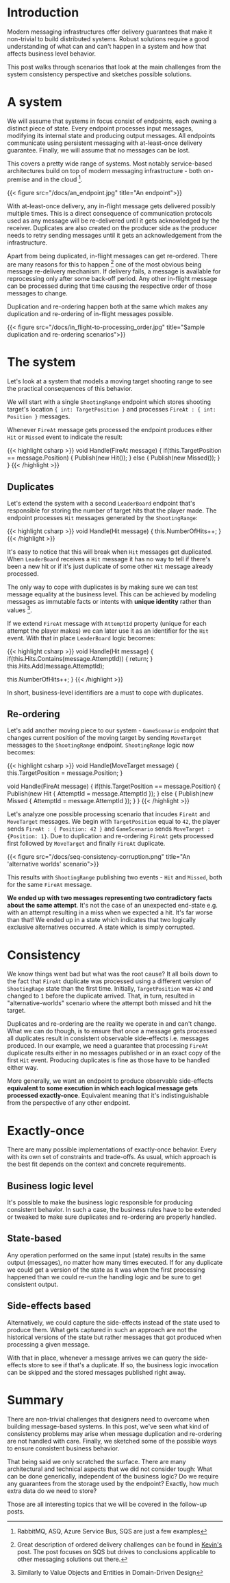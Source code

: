 # Introduction
Modern messaging infrastructures offer delivery guarantees that make it non-trivial to build distributed systems. Robust solutions require a good understanding of what can and can't happen in a system and how that affects business level behavior.

This post walks through scenarios that look at the main challenges from the system consistency perspective and sketches possible solutions. 
 
# A system 

We will assume that systems in focus consist of endpoints, each owning a distinct piece of state. Every endpoint processes input messages, modifying its internal state and producing output messages. All endpoints communicate using persistent messaging with at-least-once delivery guarantee. Finally, we will assume that no messages can be lost.

This covers a pretty wide range of systems. Most notably service-based architectures build on top of modern messaging infrastructure - both on-premise and in the cloud [^1]. 

{{< figure src="/docs/an_endpoint.jpg" title="An endpoint">}}

With at-least-once delivery, any in-flight message gets delivered possibly multiple times. This is a direct consequence of communication protocols used as any message will be re-delivered until it gets acknowledged by the receiver. Duplicates are also created on the producer side as the producer needs to retry sending messages until it gets an acknowledgement from the infrastructure. 

Apart from being duplicated, in-flight messages can get re-ordered. There are many reasons for this to happen [^2] one of the most obvious being message re-delivery mechanism. If delivery fails, a message is available for reprocessing only after some back-off period. Any other in-flight message can be processed during that time causing the respective order of those messages to change.

Duplication and re-ordering happen both at the same which makes any duplication and re-ordering of in-flight messages possible. 

{{< figure src="/docs/in_flight-to-processing_order.jpg" title="Sample duplication and re-ordering scenarios">}}

# The system

Let's look at a system that models a moving target shooting range to see the practical consequences of this behavior. 

We will start with a single `ShootingRange` endpoint which stores shooting target's location `{ int: TargetPosition }` and processes `FireAt : { int: Position }` messages. 

Whenever `FireAt` message gets processed the endpoint produces either `Hit` or `Missed` event to indicate the result:

{{< highlight csharp >}}
void Handle(FireAt message)
{
 if(this.TargetPosition == message.Position) 
 {
 Publish(new Hit());
 }
 else 
 {
 Publish(new Missed());
 }
}
{{< /highlight >}}

## Duplicates

Let's extend the system with a second `LeaderBoard` endpoint that's responsible for storing the number of target hits that the player made. The endpoint processes `Hit` messages generated by the `ShootingRange`:

{{< highlight csharp >}}
void Handle(Hit message)
{
 this.NumberOfHits++;
}
{{< /highlight >}}

It's easy to notice that this will break when `Hit` messages get duplicated. When `LeaderBoard` receives a `Hit` message it has no way to tell if there's been a new hit or if it's just duplicate of some other `Hit` message already processed.

The only way to cope with duplicates is by making sure we can test message equality at the business level. This can be achieved by modeling messages as immutable facts or intents with **unique identity** rather than values [^3].

If we extend `FireAt` message with `AttemptId` property (unique for each attempt the player makes) we can later use it as an identifier for the `Hit` event. With that in place `LeaderBoard` logic becomes:

{{< highlight csharp >}}
void Handle(Hit message)
{
 if(this.Hits.Contains(message.AttemptId))
 {
 return;
 }
 this.Hits.Add(message.AttemptId);
 
 this.NumberOfHits++;
}
{{< /highlight >}}

In short, business-level identifiers are a must to cope with duplicates.

## Re-ordering

Let's add another moving piece to our system - `GameScenario` endpoint that changes current position of the moving target by sending `MoveTarget` messages to the `ShootingRange` endpoint. `ShootingRange` logic now becomes:

{{< highlight csharp >}}
void Handle(MoveTarget message)
{
 this.TargetPosition = message.Position;
}

void Handle(FireAt message)
{
 if(this.TargetPosition == message.Position) 
 {
 Publish(new Hit { AttemptId = message.AttemptId });
 }
 else
 {
 Publish(new Missed { AttemptId = message.AttemptId });
 } 
}
{{< /highlight >}}

Let's analyze one possible processing scenario that incudes `FireAt` and `MoveTarget` messages. We begin with `TargetPosition` equal to `42`, the player sends `FireAt : { Position: 42 }` and `GameScenario` sends `MoveTarget : {Position: 1}`. Due to duplication and re-ordering `FireAt` gets processed first followed by `MoveTarget` and finally `FireAt` duplicate. 

{{< figure src="/docs/seq-consistency-corruption.png" title="An 'alternative worlds' scenario">}}

This results with `ShootingRange` publishing two events - `Hit` and `Missed`, both for the same `FireAt` message. 

**We ended up with two messages representing two contradictory facts about the same attempt**. It's not the case of an unexpected end-state e.g. with an attempt resulting in a miss when we expected a hit. It's far worse than that! We ended up in a state which indicates that two logically exclusive alternatives occurred. A state which is simply corrupted.

# Consistency

We know things went bad but what was the root cause? It all boils down to the fact that `FireAt` duplicate was processed using a different version of `ShootingRage` state than the first time. Initially, `TargetPosition` was `42` and changed to `1` before the duplicate arrived. That, in turn, resulted in "alternative-worlds" scenario where the attempt both missed and hit the target.

Duplicates and re-ordering are the reality we operate in and can't change. What we can do though, is to ensure that once a message gets processed all duplicates result in consistent observable side-effects i.e. messages produced. In our example, we need a guarantee that processing `FireAt` duplicate results either in no messages published or in an exact copy of the first `Hit` event. Producing duplicates is fine as those have to be handled either way. 

More generally, we want an endpoint to produce observable side-effects **equivalent to some execution in which each logical message gets processed exactly-once**. Equivalent meaning that it's indistinguishable from the perspective of any other endpoint.

# Exactly-once

There are many possible implementations of exactly-once behavior. Every with its own set of constraints and trade-offs. As usual, which approach is the best fit depends on the context and concrete requirements. 

## Business logic level

It's possible to make the business logic responsible for producing consistent behavior. In such a case, the business rules have to be extended or tweaked to make sure duplicates and re-ordering are properly handled. 


## State-based

Any operation performed on the same input (state) results in the same output (messages), no matter how many times executed. If for any duplicate we could get a version of the state as it was when the first processing happened than we could re-run the handling logic and be sure to get consistent output.

## Side-effects based

Alternatively, we could capture the side-effects instead of the state used to produce them. What gets captured in such an approach are not the historical versions of the state but rather messages that got produced when processing a given message. 

With that in place, whenever a message arrives we can query the side-effects store to see if that's a duplicate. If so, the business logic invocation can be skipped and the stored messages published right away. 

# Summary

There are non-trivial challenges that designers need to overcome when building message-based systems. In this post, we've seen what kind of consistency problems may arise when message duplication and re-ordering are not handled with care. Finally, we sketched some of the possible ways to ensure consistent business behavior.

That being said we only scratched the surface. There are many architectural and technical aspects that we did not consider tough: What can be done generically, independent of the business logic? Do we require any guarantees from the storage used by the endpoint? Exactly, how much extra data do we need to store? 

Those are all interesting topics that we will be covered in the follow-up posts.

[^1]: RabbitMQ, ASQ, Azure Service Bus, SQS are just a few examples
[^2]: Great description of ordered delivery challenges can be found in [Kevin's](https://sookocheff.com/post/messaging/dissecting-sqs-fifo-queues/) post. The post focuses on SQS but drives to conclusions applicable to other messaging solutions out there.
[^3]: Similarly to Value Objects and Entities in Domain-Driven Design
